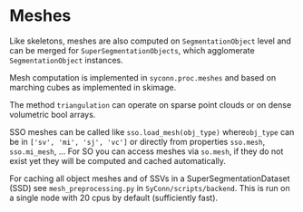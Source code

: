 # Meshes
Like skeletons, meshes are also computed on `SegmentationObject` level and can
be merged for `SuperSegmentationObjects`, which agglomerate `SegmentationObject`
instances.

Mesh computation is implemented in `syconn.proc.meshes` and based on marching
cubes as implemented in skimage.

The method `triangulation` can operate on sparse point clouds or on dense
volumetric bool arrays.

SSO meshes can be called like `sso.load_mesh(obj_type)` where`obj_type` can be
 in `['sv', 'mi', 'sj', 'vc']` or directly from properties `sso.mesh`, `sso.mi_mesh`, ...
 For SO you can access meshes via `so.mesh`, if they do not exist yet they will
 be computed and cached automatically.

For caching all object meshes and of SSVs in a SuperSegmentationDataset (SSD)
see `mesh_preprocessing.py` in `SyConn/scripts/backend`. This is run on a
single node with 20 cpus by default (sufficiently fast).




